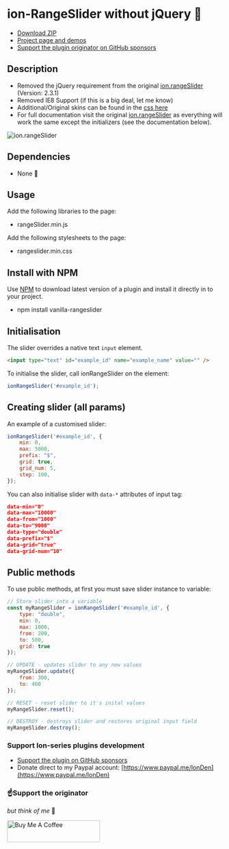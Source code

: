 # ion-RangeSlider without jQuery 💅

* [Download ZIP](https://github.com/keisto/vanilla-rangeslider/archive/master.zip)
* [Project page and demos](http://ionden.com/a/plugins/ion.rangeSlider/)
* [Support the plugin originator on GitHub sponsors](https://github.com/sponsors/IonDen)

## Description

* Removed the jQuery requirement from the original [ion.rangeSlider](https://github.com/IonDen/ion.rangeSlider) (Version: 2.3.1)
* Removed IE8 Support (if this is a big deal, let me know)
* Additional/Original skins can be found in the [css here](https://github.com/IonDen/ion.rangeSlider/blob/master/css/ion.rangeSlider.css)
* For full documentation visit the original [ion.rangeSlider](https://github.com/IonDen/ion.rangeSlider) as everything will work the same except the initializers (see the documentation below).

![ion.rangeSlider](_tmp/rangeslider.png)

## Dependencies

* None 🤯

## Usage

Add the following libraries to the page:

* rangeSlider.min.js

Add the following stylesheets to the page:

* rangeslider.min.css

## Install with NPM

Use [NPM](https://www.npmjs.com/package/vanilla-rangeslider) to download latest version of a plugin and install it directly in to your project.

* npm install vanilla-rangeslider


## Initialisation

The slider overrides a native text `input` element.

```html
<input type="text" id="example_id" name="example_name" value="" />
```

To initialise the slider, call ionRangeSlider on the element:

```javascript
ionRangeSlider('#example_id');
```

## Creating slider (all params)

An example of a customised slider:

```javascript
ionRangeSlider('#example_id', {
    min: 0,
    max: 5000,
    prefix: "$",
    grid: true,
    grid_num: 5,
    step: 100,
});
```

You can also initialise slider with `data-*` attributes of input tag:

```json
data-min="0"
data-max="10000"
data-from="1000"
data-to="9000"
data-type="double"
data-prefix="$"
data-grid="true"
data-grid-num="10"
```

## Public methods

To use public methods, at first you must save slider instance to variable:

```javascript
// Store slider into a variable
const myRangeSlider = ionRangeSlider('#example_id', {
    type: "double",
    min: 0,
    max: 1000,
    from: 200,
    to: 500,
    grid: true
});

// UPDATE - updates slider to any new values
myRangeSlider.update({
    from: 300,
    to: 400
});

// RESET - reset slider to it's inital values
myRangeSlider.reset();

// DESTROY - destroys slider and restores original input field
myRangeSlider.destroy();
```

### Support Ion-series plugins development

* [Support the plugin on GitHub sponsors](https://github.com/sponsors/IonDen)
* Donate direct to my Paypal account: [https://www.paypal.me/IonDen](https://www.paypal.me/IonDen)

### ☝️Support the originator

*but think of me* 🤵

<a href="https://www.buymeacoffee.com/keisto" target="_blank"><img src="https://cdn.buymeacoffee.com/buttons/arial-blue.png" alt="Buy Me A Coffee" style="height: 51px !important;width: 217px !important;" ></a>
